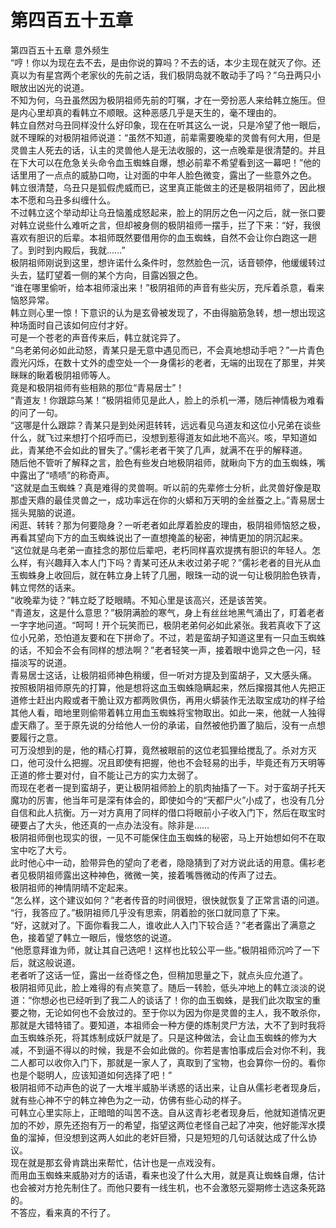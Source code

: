 # 第四百五十五章

第四百五十五章 意外频生\
“哼！你以为现在去不去，是由你说的算吗？不去的话，本少主现在就灭了你。还真以为有星宫两个老家伙的先前之话，我们极阴岛就不敢动手了吗？”乌丑两只小眼放出凶光的说道。\
不知为何，乌丑虽然因为极阴祖师先前的叮嘱，才在一旁扮恶人来给韩立施压。但是内心里却真的看韩立不顺眼。这种恶感几乎是天生的，毫不理由的。\
韩立自然对乌丑同样没什么好印象，现在在听其这么一说，只是冷望了他一眼后，就不理睬的对极阴祖师说道：“虽然不知道，前辈需要晚辈的灵兽有何大用，但是灵兽主人死去的话，认主的灵兽他人是无法收服的，这一点晚辈是很清楚的。并且在下大可以在危急关头命令血玉蜘蛛自爆，想必前辈不希望看到这一幕吧！”他的话里用了一点点的威胁口吻，让对面的中年人脸色微变，露出了一些意外之色。\
韩立很清楚，乌丑只是狐假虎威而已，这里真正能做主的还是极阴祖师了，因此根本不愿和乌丑多纠缠什么。\
不过韩立这个举动却让乌丑恼羞成怒起来，脸上的阴厉之色一闪之后，就一张口要对韩立说些什么难听之言，但却被身侧的极阴祖师一摆手，拦了下来：“好，我很喜欢有胆识的后辈。本祖师既然要借用你的血玉蜘蛛，自然不会让你白跑这一趟了。到时到内殿后，我就……”\
极阴祖师刚说到这里，想许诺什么条件时，忽然脸色一沉，话音顿停，他缓缓转过头去，猛盯望着一侧的某个方向，目露凶狠之色。\
“谁在哪里偷听，给本祖师滚出来！”极阴祖师的声音有些尖厉，充斥着杀意，看来恼怒异常。\
韩立则心里一惊！下意识的认为是玄骨被发现了，不由得脑筋急转，想一想出现这种场面时自己该如何应付才好。\
可是一个苍老的声音传来后，韩立就诧异了。\
“乌老弟何必如此动怒，青某只是无意中遇见而已，不会真地想动手吧？”一片青色霞光闪烁，在数十丈外的虚空处一个一身儒衫的老者，无端的出现在了那里，并笑眯眯的瞅着极阴祖师等人。\
竟是和极阴祖师有些相熟的那位“青易居士”！\
“青道友！你跟踪乌某！”极阴祖师见是此人，脸上的杀机一滞，随后神情极为难看的问了一句。\
“这哪是什么跟踪？青某只是到处闲逛转转，远远看见乌道友和这位小兄弟在谈些什么，就飞过来想打个招呼而已，没想到惹得道友如此地不高兴。咳，早知道如此，青某绝不会如此的冒失了。”儒衫老者干笑了几声，就满不在乎的解释道。\
随后他不管听了解释之言，脸色有些发白地极阴祖师，就瞅向下方的血玉蜘蛛，嘴中露出了“啧啧”的称奇声。\
“这就是血玉蜘蛛？真是难得的灵兽啊。听以前的先辈修士分析，此灵兽好像是取那虚天鼎的最佳灵兽之一，成功率远在你的火蟒和万天明的金丝蚕之上。”青易居士摇头晃脑的说道。\
闲逛、转转？那为何要隐身？一听老者如此厚着脸皮的理由，极阴祖师恼怒之极，再看其望向下方的血玉蜘蛛说出了一直想掩盖的秘密，神情更加的阴沉起来。\
“这位就是乌老弟一直挂念的那位后辈吧，老朽同样喜欢提携有胆识的年轻人。怎么样，有兴趣拜入本人门下吗？青某可还从未收过弟子呢？”儒衫老者的目光从血玉蜘蛛身上收回后，就在韩立身上转了几圈，眼珠一动的说一句让极阴脸色铁青，韩立愕然的话来。\
“收晚辈为徒？”韩立眨了眨眼睛。不知心里是该高兴，还是该苦笑。\
“青道友，这是什么意思？”极阴满脸的寒气，身上有丝丝地黑气涌出了，盯着老者一字字地问道。“呵呵！开个玩笑而已，极阴老弟何必如此紧张。我若真收下了这位小兄弟，恐怕道友要和在下拼命了。不过，若是蛮胡子知道这里有一只血玉蜘蛛的话，不知会不会有同样的想法啊？”老者轻笑一声，接着眼中诡异之色一闪，轻描淡写的说道。\
青易居士这话，让极阴祖师神色稍缓，但一听对方提及到蛮胡子，又大感头痛。\
按照极阴祖师原先的打算，他是想将这血玉蜘蛛隐瞒起来，然后撺掇其他人先把正道修士赶出内殿或者干脆让双方都两败俱伤，再用火蟒装作无法取宝成功的样子给其他人看，暗地里则偷带着韩立用血玉蜘蛛将宝物取出。如此一来，他就一人独得虚天鼎了。至于原先说的分给他人一份的承诺，自然被他扔置了脑后，没有一点想要履行之意。\
可万没想到的是，他的精心打算，竟然被眼前的这位老狐狸给搅乱了。杀对方灭口，他可没什么把握。况且即使有把握，他也不会轻易的出手，毕竟还有万天明等正道的修士要对付，自不能让己方的实力太弱了。\
而现在老者一提到蛮胡子，更让极阴祖师脸上的肌肉抽搐了一下。对于蛮胡子托天魔功的厉害，他当年可是深有体会的，即使如今的“天都尸火”小成了，也没有几分自信和此人抗衡。万一对方真用了同样的借口将眼前小子收入门下，然后在取宝时硬要占了大头，他还真的一点办法没有。除非是……\
极阴祖师倒也现实的很，一见不可能保住血玉蜘蛛的秘密，马上开始想如何不在取宝中吃了大亏。\
此时他心中一动，脸带异色的望向了老者，隐隐猜到了对方说此话的用意。儒衫老者见极阴祖师露出这种神色，微微一笑，接着嘴唇微动的传声了过去。\
极阴祖师的神情阴晴不定起来。\
“怎么样，这个建议如何？”老者传音的时间很短，很快就恢复了正常言语的问道。\
“行，我答应了。”极阴祖师几乎没有思索，阴着脸的张口就同意了下来。\
“好，这就对了。下面你看我二人，谁收此人入门下较合适？”老者露出了满意之色，接着望了韩立一眼后，慢悠悠的说道。\
“他愿意拜谁为师，就让其自己选吧！这样也比较公平一些。”极阴祖师沉吟了一下后，就这般说道。\
老者听了这话一怔，露出一丝奇怪之色，但稍加思量之下，就点头应允道了。\
极阴祖师见此，脸上难得的有点笑意了。随后一转脸，低头冲地上的韩立淡淡的说道：“你想必也已经听到了我二人的谈话了！你的血玉蜘蛛，是我们此次取宝的重要之物，无论如何也不会放过的。至于你以为因为你是灵兽的主人，我不敢杀你，那就是大错特错了。要知道，本祖师会一种方便的炼制灵尸方法，大不了到时我将血玉蜘蛛杀死，将其炼制成妖尸就是了。只是这种做法，会让血玉蜘蛛的修为大减，不到逼不得以的时候，我是不会如此做的。你若是害怕事成后会对你不利，我二人都可以收你入门下，那就是一家人了，真取到了宝物，也会算你一份的。看你也是个聪明人，应该知道如何选择了吧！”\
极阴祖师不动声色的说了一大堆半威胁半诱惑的话出来，让自从儒衫老者现身后，就有些心神不宁的韩立神色为之一动，仿佛有些心动的样子。\
可韩立心里实际上，正暗暗的叫苦不迭。自从这青衫老者现身后，他就知道情况更加的不妙，原先还抱有万一的希望，指望这两位老怪自己起了冲突，他好能浑水摸鱼的溜掉，但没想到这两人如此的老奸巨猾，只是短短的几句话就达成了什么协议。\
现在就是那玄骨肯跳出来帮忙，估计也是一点戏没有。\
而用血玉蜘蛛来威胁对方的话语，看来也没了什么大用，就是真让蜘蛛自爆，估计也会被对方抢先制住了。而他只要有一线生机，也不会激怒元婴期修士选这条死路的。\
不答应，看来真的不行了。
